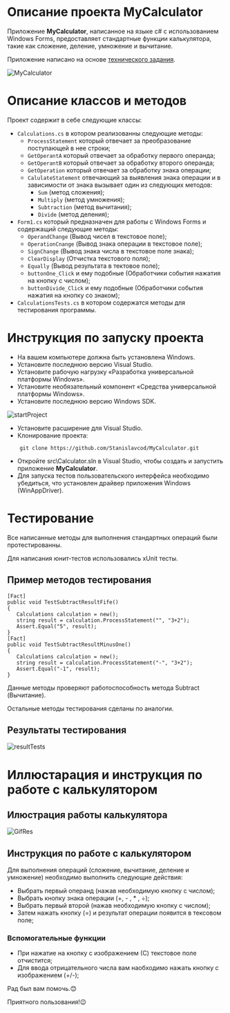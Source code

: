 # Описание проекта __MyCalculator__
Приложение __MyCalculator__, написанное на языке с# с использованием Windows Forms, предоставляет стандартные функции калькулятора, такие как сложение, деление, умножение и вычитание.

Приложение написано на основе [технического задания](https://drive.google.com/file/d/1pG7LePLCTgWDAHcDCO2xN_1V6AvABwZw/view).

![MyCalculator](https://user-images.githubusercontent.com/96730744/197638419-24e94850-41a7-46f9-bd4c-c23a7d48ad52.png)

# Oписание классов и методов
Проект содержит в себе следующие классы:
+ `Calculations.cs` в котором реализованны следующие методы:
    + `ProcessStatement` который отвечает за преобразование поступающей в нее строки;
    + `GetOperantA` который отвечает за обработку первого операнда;
    + `GetOperantB` который отвечает за обработку второго операнда;
    + `GetOperation` который отвечает за обработку знака операции;
    + `CalulateStatement` отвечающий за выявления знака операции и в зависимости от знака вызывает один из следующих методов:
        + `Sum` (метод сложения);
        + `Multiply` (метод умножения);
        + `Subtraction` (метод вычитания);
        + `Divide` (метод деления);
+ `Form1.cs` который предназначен для работы с Windows Forms и содержащий следующие методы:
    + `OperandChange` (Вывод чисел в текстовое поле);
    + `OperationCnange` (Вывод знака операции в текстовое поле);
    + `SignChange` (Вывод знака числа в текстовое поле знака);
    + `ClearDisplay` (Отчистка текстового поля);
    + `Equally` (Вывод результата в тектовое поле);
    + `buttonOne_Click` и ему подобные (Обработчики события нажатия на кнопку с числом);
    + `buttonDivide_Click` и ему подобные (Обработчики события нажатия на кнопку со знаком);
+ `CalculationsTests.cs` в котором содержатся методы для тестирования программы.

# Инструкция по запуску проекта

+ На вашем компьютере должна быть установлена Windows.
+ Установите последнюю версию Visual Studio.
+ Установите рабочую нагрузку «Разработка универсальной платформы Windows».
+ Установите необязательный компонент «Средства универсальной платформы Windows».
+ Установите последнюю версию Windows SDK.

![startProject](https://user-images.githubusercontent.com/96730744/197644537-27ffa0a6-4350-495f-883b-154ead8c3013.png)

+ Установите расширение для Visual Studio.
+ Клонирование проекта: 
```
    git clone https://github.com/Stanislavcod/MyCalculator.git
```
+ Откройте src\Calculator.sln в Visual Studio, чтобы создать и запустить приложение __MyCalculator__.
+ Для запуска тестов пользовательского интерфейса необходимо убедиться, что установлен драйвер приложения Windows (WinAppDriver).

# Тестирование 
Все написанные методы для выполнения стандартных операций были протестированны.

Для написания юнит-тестов использовались xUnit тесты.

## Пример методов тестирования
```
[Fact]
public void TestSubtractResultFife()
{
   Calculations calculation = new();
   string result = calculation.ProcessStatement("", "3+2");
   Assert.Equal("5", result);
}
[Fact]
public void TestSubtractResultMinusOne()
{
   Calculations calculation = new();
   string result = calculation.ProcessStatement("-", "3+2");
   Assert.Equal("-1", result);
}
```
Данные методы проверяют работоспособность метода Subtract (Вычитание).

Остальные методы тестирования сделаны по аналогии.

## Результаты тестирования

![resultTests](https://user-images.githubusercontent.com/96730744/197643735-97b336b1-79e2-4108-aa24-973e408aa759.png)

# Иллюстарация и инструкция по работе с калькулятором
## Илюстрация работы калькулятора

![GifRes](https://user-images.githubusercontent.com/96730744/197640702-ca911174-4dd6-4d31-bab0-1694fa052aef.gif)

## Инструкция по работe с калькулятором

Для выполнения операций (сложение, вычитание, деление и умножение) необходимо выполнить следующие действия:
+ Выбрать первый операнд (нажав необходимую кнопку с числом);
+ Выбрать кнопку знака операции (+, - , * , ÷);
+ Выбрать первый второй (нажав необходимую кнопку с числом);
+ Затем нажать кнопку (=) и результат операции появится в тексовом поле;
### Вспомогательные функции
+ При нажатие на кнопку с изображением (С) текстовое поле отчистится;
+ Для ввода отрицательного числа вам наобходимо нажать кнопку с изображением (+/-);

Рад был вам помочь.😊

Приятного пользования!😉
